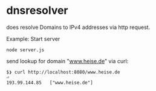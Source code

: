 # dnsresolver
does resolve Domains to IPv4 addresses via http request.

Example:
Start server
```
node server.js
```
send lookup for domain "www.heise.de" via curl:
```
$❯ curl http://localhost:8080/www.heise.de                                     ⏎
193.99.144.85	["www.heise.de"]
```

